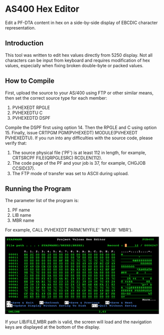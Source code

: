 # AS400 Hex Editor
Edit a PF-DTA content in hex on a side-by-side display of EBCDIC character representation.

## Introduction
This tool was written to edit hex values directly from 5250 display. Not all characters can be input from keyboard and requires modification of hex values, especially when fixing broken double-byte or packed values.

## How to Compile
First, upload the source to your AS/400 using FTP or other similar means, then set the correct source type for each member:
1. PVHEXEDT RPGLE
2. PVHEXEDTU C
3. PVHEXEDTD DSPF

Compile the DSPF first using option 14. Then the RPGLE and C using option 15. Finally, issue CRTPGM PGM(PVHEXEDT) MODULE(PVHEXEDT PVHEXEDTU). If you run into any difficulties with the source code, please verify that:
1. The source physical file ('PF') is at least 112 in length, for example, CRTSRCPF FILE(QRPGLESRC) RCDLEN(112).
2. The code page of the PF and your job is 37, for example, CHGJOB CCSID(37).
3. The FTP mode of transfer was set to ASCII during upload.

## Running the Program
The parameter list of the program is:
1. PF name
2. LIB name
3. MBR name

For example, CALL PVHEXEDT PARM('MYFILE' 'MYLIB' 'MBR').

![This is an image](screenshot.png)

If your LIB/FILE,MBR path is valid, the screen will load and the navigation keys are displayed at the bottom of the display.
